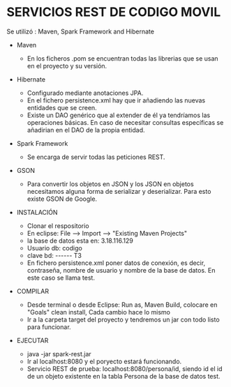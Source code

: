 # SERVICIOS REST DE CODIGO MOVIL
Se utilizó : Maven, Spark Framework and Hibernate

* Maven
	- En los ficheros .pom se encuentran todas las librerias que se usan en el proyecto y su versión.

* Hibernate
	- Configurado mediante anotaciones JPA.
	- En el fichero persistence.xml hay que ir añadiendo las nuevas entidades que se creen.
	- Existe un DAO genérico que al extender de él ya tendríamos las operaciones básicas. En caso de necesitar consultas específicas se añadirian en el DAO de la propia entidad.

* Spark Framework
	- Se encarga de servir todas las peticiones REST. 

* GSON
	- Para convertir los objetos en JSON y los JSON en objetos necesitamos alguna forma de serializar y deserializar. Para esto existe GSON de Google.

* INSTALACIÓN
	- Clonar el respositorio
	- En eclipse: File --> Import --> "Existing Maven Projects"
	- la base de datos esta en: 3.18.116.129
	- Usuario db: codigo
	- clave bd: ------ T3
	- En fichero persistence.xml poner datos de conexión, es decir, contraseña, nombre de usuario y nombre de la base de datos. En este caso se llama test.

* COMPILAR
	- Desde terminal o desde Eclipse: Run as, Maven Build, colocare en "Goals" clean install, Cada cambio hace lo mismo
	- Ir a la carpeta target del proyecto y tendremos un jar con todo listo para funcionar.

* EJECUTAR
	- java -jar spark-rest.jar
	- Ir al localhost:8080 y el poryecto estará funcionando.
	- Servicio REST de prueba: localhost:8080/persona/id, siendo id el id de un objeto existente en la tabla Persona de la base de datos test.
